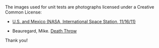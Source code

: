 The images used for unit tests are photographs licensed under a Creative Common License:

* [U.S. and Mexico (NASA, International Space Station, 11/16/11)](http://www.flickr.com/photos/nasamarshall/6377009277/)

* Beauregard, Mike. [Death Throw](http://www.flickr.com/photos/31856336@N03/5066649664/)

Thank you!
